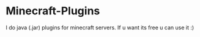 # Minecraft-Plugins
I do java (.jar) plugins for minecraft servers.
If u want its free u can use it :)
